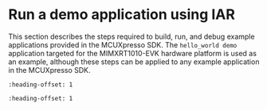 # Run a demo application using IAR

This section describes the steps required to build, run, and debug example applications provided in the MCUXpresso SDK. The `hello_world demo` application targeted for the MIMXRT1010-EVK hardware platform is used as an example, although these steps can be applied to any example application in the MCUXpresso SDK.


```{include} ../topics/build_an_example_application_003.md
:heading-offset: 1
```

```{include} ../topics/run_an_example_application.md
:heading-offset: 1
```

